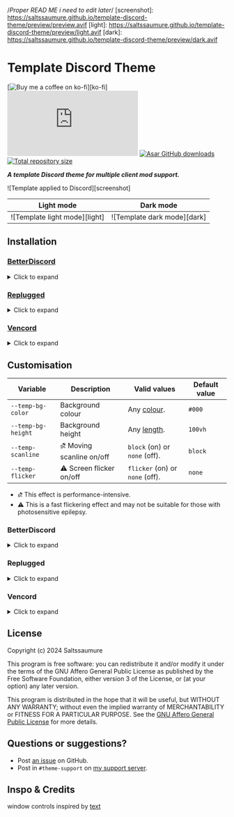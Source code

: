 /*Proper READ ME i need to edit later*/
[screenshot]:       https://saltssaumure.github.io/template-discord-theme/preview/preview.avif
[light]:            https://saltssaumure.github.io/template-discord-theme/preview/light.avif
[dark]:             https://saltssaumure.github.io/template-discord-theme/preview/dark.avif

[css-color]:        https://developer.mozilla.org/en-US/docs/Web/CSS/color_value
[css-length]:       https://developer.mozilla.org/en-US/docs/Web/CSS/length

[discord]:          https://discord.gg/uy8nKQVatp

[BetterDiscord]:    https://betterdiscord.app/
[Replugged]:        https://replugged.dev/
[Vencord]:          https://github.com/Vendicated/Vencord

[shield-donate]:    https://img.shields.io/badge/Donate-ko--fi-orange?style=flat-square&logo=kofi&logoColor=orange

[shield-css-dl]:    https://img.shields.io/github/downloads/Saltssaumure/template-discord-theme/Template.theme.css?color=purple&label=Downloads&style=flat-square
[shield-asar-dl]:   https://img.shields.io/github/downloads/Saltssaumure/template-discord-theme/net.saltssaumure.Template.asar?color=purple&label=Downloads&style=flat-square
[shield-repo-size]: https://img.shields.io/github/repo-size/Saltssaumure/template-discord-theme?label=Repository&style=flat-square "Total size"

[github]:           https://github.com/Saltssaumure/template-discord-theme
[issues]:           https://github.com/Saltssaumure/template-discord-theme/issues
[license]:          https://github.com/Saltssaumure/template-discord-theme/blob/main/LICENSE
[.theme.css]:       https://github.com/Saltssaumure/template-discord-theme/blob/main/Template.theme.css

[release-bd]:       https://betterdiscord.app/theme/?id=000 "BetterDiscord store page"
[release-rp]:       https://replugged.dev/store/net.saltssaumure.Template "Replugged store page"
[release-css-gh]:   https://github.com/Saltssaumure/template-discord-theme/releases/latest/download/Template.theme.css "Get latest release"
[release-asar-gh]:  https://github.com/Saltssaumure/template-discord-theme/releases/latest/download/net.saltssaumure.Template.asar "Get latest release"

# Template Discord Theme
[![Buy me a coffee on ko-fi][shield-donate]][ko-fi]
[![CSS GitHub downloads][shield-css-dl]][release-css-gh]
[![Asar GitHub downloads][shield-asar-dl]][release-asar-gh]
[![Total repository size][shield-repo-size]][github]

***A template Discord theme for multiple client mod support.***

![Template applied to Discord][screenshot]

|          Light mode           |          Dark mode          |
| :---------------------------: | :-------------------------: |
| ![Template light mode][light] | ![Template dark mode][dark] |

## Installation

### [BetterDiscord][BetterDiscord]
<details><summary>Click to expand</summary>

1. Download `Template.theme.css`:
    - [BetterDiscord store][release-bd]
    - [GitHub][release-css-gh]
2. Place the file in the themes folder:
    - `Settings` > `BetterDiscord` > `Themes` > `Open Themes Folder`
3. Toggle on the theme card.
</details>

### [Replugged][Replugged]
<details><summary>Click to expand</summary>

#### Automatic
1. Click to install:
    - [Replugged store][release-rp]
#### Manual
1. Download `net.saltssaumure.Template.asar`:
    - [GitHub][release-asar-gh]
2. Place the file in the themes folder:
    - `Settings` > `Replugged` > `Themes` > `Open Themes Folder`
3. Click `Load Missing Themes` and toggle on the theme card.
</details>

### [Vencord][Vencord]
<details><summary>Click to expand</summary>

#### Local
1. Download `Template.theme.css`:
    - [BetterDiscord store][release-bd]
    - [GitHub][release-css-gh]
2. Place the file in the themes folder:
    - `Settings` > `Vencord` > `Themes` > `Local Themes` > `Open Themes Folder`
3. Click `Load missing Themes` and toggle on the theme card.
#### Online
1. Paste the link in `Settings` > `Vencord` > `Themes` > `Online Themes`:
    - `https://saltssaumure.github.io/template-discord-theme/Template.theme.css`
</details>

## Customisation

| Variable           | Description                    | Valid values                    | Default value |
| ------------------ | ------------------------------ | ------------------------------- | ------------- |
| `--temp-bg-color`  | Background colour              | Any [colour][css-color].        | `#000`        |
| `--temp-bg-height` | Background height              | Any [length][css-length].       | `100vh`       |
| `--temp-scanline`  | &#9936; Moving scanline on/off | `block` (on) or `none` (off).   | `block`       |
| `--temp-flicker`   | &#9888; Screen flicker on/off  | `flicker` (on) or `none` (off). | `none`        |

- &#9936; This effect is performance-intensive.
- &#9888; This is a fast flickering effect and may not be suitable for those with photosensitive epilepsy.

### BetterDiscord
<details><summary>Click to expand</summary>

1. Open `Settings` > `BetterDiscord` > `Themes`.
2. Click the pencil icon on this theme.
3. Edit the variable values and save changes.
</details>

### Replugged
<details><summary>Click to expand</summary>

1. Enable `Automatically Apply Quick CSS` in `Settings` > `Replugged` > `General`.
2. Open `Settings` > `Replugged` > `Quick CSS`.
3. Copy and paste lines 15-20 of [`Template.theme.css`][.theme.css].
4. Edit the variable values and save.
</details>

### Vencord
<details><summary>Click to expand</summary>

#### Local
1. `Open Themes Folder` in `Settings` > `Vencord` > `Themes` > `Local Themes`
2. Open `Template.theme.css` with your favourite text editor.
3. Edit the variable values and save.
#### Online
1. `Enable Custom CSS` in `Settings` > `Vencord` > `Vencord` and click `Open QuickCSS File`.
2. Copy and paste lines 15-20 of [`Template.theme.css`][.theme.css].
3. Edit the variable values.
</details>

## License
Copyright (c) 2024 Saltssaumure

This program is free software: you can redistribute it and/or modify it under the terms of the GNU Affero General Public License as published by the Free Software Foundation, either version 3 of the License, or (at your option) any later version.

This program is distributed in the hope that it will be useful, but WITHOUT ANY WARRANTY; without even the implied warranty of MERCHANTABILITY or FITNESS FOR A PARTICULAR PURPOSE. See the [GNU Affero General Public License][license] for more details.

## Questions or suggestions?
- Post [an issue][issues] on GitHub.
- Post in `#theme-support` on [my support server][discord].

## Inspo & Credits
window controls inspired by [text](https://github.com/refact0r)